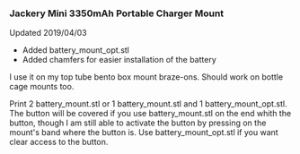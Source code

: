 ### Jackery Mini 3350mAh Portable Charger Mount

Updated 2019/04/03
 * Added battery_mount_opt.stl
 * Added chamfers for easier installation of the battery

I use it on my top tube bento box mount braze-ons. Should work on bottle cage mounts too.

Print 2 battery_mount.stl or 1 battery_mount.stl and 1 battery_mount_opt.stl. The button will be covered if you use battery_mount.stl on the end whith the button, though I am still able to activate the button by pressing on the mount's band where the button is. Use battery_mount_opt.stl if you want clear access to the button.